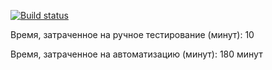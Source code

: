 [![Build status](https://ci.appveyor.com/api/projects/status/5twkl8261po1hlnv?svg=true)](https://ci.appveyor.com/project/Stjushenka/2-3-2-patterns)

Время, затраченное на ручное тестирование (минут): 10

Время, затраченное на автоматизацию (минут): 180 минут